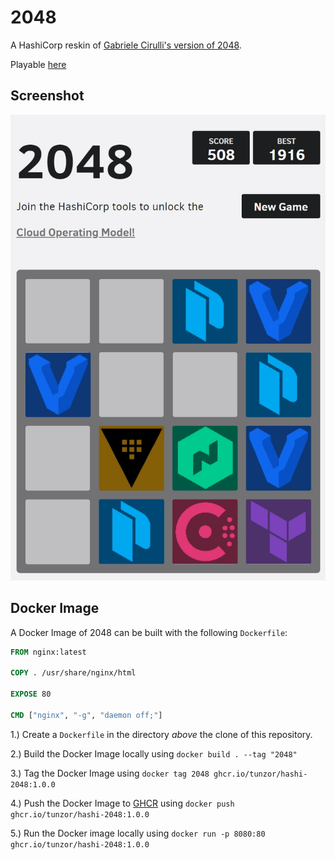 # 2048

A HashiCorp reskin of [Gabriele Cirulli's version of 2048](https://github.com/gabrielecirulli/2048).

Playable [here](https://tunzor.ca/hashi-2048)

## Screenshot
![2048 screenshot](images/screen-cap.jpg)

## Docker Image

A Docker Image of 2048 can be built with the following `Dockerfile`:

```dockerfile
FROM nginx:latest

COPY . /usr/share/nginx/html

EXPOSE 80

CMD ["nginx", "-g", "daemon off;"]
```

1.) Create a `Dockerfile` in the directory _above_ the clone of this repository.

2.) Build the Docker Image locally using `docker build . --tag "2048"`

3.) Tag the Docker Image using `docker tag 2048 ghcr.io/tunzor/hashi-2048:1.0.0`

4.) Push the Docker Image to [GHCR](https://docs.github.com/en/packages/working-with-a-github-packages-registry/working-with-the-docker-registry) using `docker push ghcr.io/tunzor/hashi-2048:1.0.0`

5.) Run the Docker image locally using `docker run -p 8080:80 ghcr.io/tunzor/hashi-2048:1.0.0`